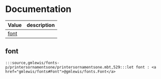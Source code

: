 # Documentation
|Value|description|
|---|---|
|[font](#font)||

## font

```moonbit
:::source,gmlewis/fonts-p/printersornamentsone/printersornamentsone.mbt,529:::let font : <a href="gmlewis/fonts#Font">@gmlewis/fonts.Font</a>
```

